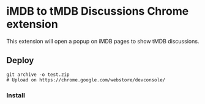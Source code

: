 # iMDB to tMDB Discussions Chrome extension

This extension will open a popup on iMDB pages to show tMDB discussions.

## Deploy

```
git archive -o test.zip
# Upload on https://chrome.google.com/webstore/devconsole/
```

### Install



